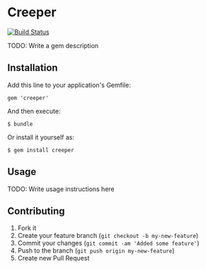 # Creeper

[![Build Status](https://secure.travis-ci.org/potatosalad/creeper.png)](http://travis-ci.org/potatosalad/creeper)

TODO: Write a gem description

## Installation

Add this line to your application's Gemfile:

    gem 'creeper'

And then execute:

    $ bundle

Or install it yourself as:

    $ gem install creeper

## Usage

TODO: Write usage instructions here

## Contributing

1. Fork it
2. Create your feature branch (`git checkout -b my-new-feature`)
3. Commit your changes (`git commit -am 'Added some feature'`)
4. Push to the branch (`git push origin my-new-feature`)
5. Create new Pull Request
